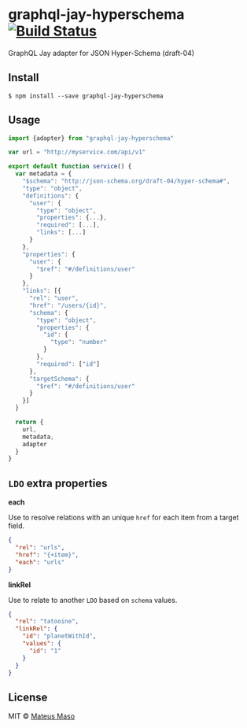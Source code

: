 # graphql-jay-hyperschema [![Build Status](https://travis-ci.org/mateusmaso/graphql-jay-hyperschema.svg?branch=master)](https://travis-ci.org/mateusmaso/graphql-jay-hyperschema)

GraphQL Jay adapter for JSON Hyper-Schema (draft-04)

## Install

```
$ npm install --save graphql-jay-hyperschema
```

## Usage

```javascript
import {adapter} from "graphql-jay-hyperschema"

var url = "http://myservice.com/api/v1"

export default function service() {  
  var metadata = {
    "$schema": "http://json-schema.org/draft-04/hyper-schema#",
    "type": "object",
    "definitions": {
      "user": {
        "type": "object",
        "properties": {...},
        "required": [...],
        "links": [...]
      }
    },
    "properties": {
      "user": {
        "$ref": "#/definitions/user"
      }
    },
    "links": [{
      "rel": "user",
      "href": "/users/{id}",
      "schema": {
        "type": "object",
        "properties": {
          "id": {
            "type": "number"
          }
        },
        "required": ["id"]
      },
      "targetSchema": {
        "$ref": "#/definitions/user"
      }
    }]
  }

  return {
    url,
    metadata,
    adapter
  }
}
```

## ```LDO``` extra properties

**each**

Use to resolve relations with an unique ```href``` for each item from a target field.

```json
{
  "rel": "urls",
  "href": "{+item}",
  "each": "urls"
}
```

**linkRel**

Use to relate to another ```LDO``` based on ```schema``` values.

```json
{
  "rel": "tatooine",
  "linkRel": {
    "id": "planetWithId",
    "values": {
      "id": "1"
    }
  }
}
```

## License

MIT © [Mateus Maso](http://www.mateusmaso.com)
